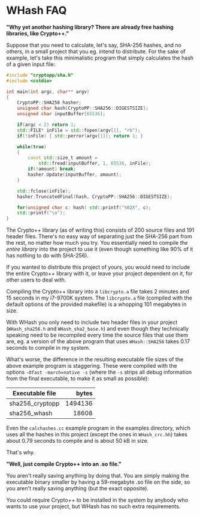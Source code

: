 # WHash FAQ

**"Why yet another hashing library? There are already free hashing libraries, like Crypto++."**

Suppose that you need to calculate, let's say, SHA-256 hashes, and no others, in a small project that
you eg. intend to distribute. For the sake of example, let's take this minimalistic program that simply
calculates the hash of a given input file:

```c++
#include "cryptopp/sha.h"
#include <cstdio>

int main(int argc, char** argv)
{
    CryptoPP::SHA256 hasher;
    unsigned char hash[CryptoPP::SHA256::DIGESTSIZE];
    unsigned char inputBuffer[65536];

    if(argc < 2) return 1;
    std::FILE* inFile = std::fopen(argv[1], "rb");
    if(!inFile) { std::perror(argv[1]); return 1; }

    while(true)
    {
        const std::size_t amount =
            std::fread(inputBuffer, 1, 65536, inFile);
        if(!amount) break;
        hasher.Update(inputBuffer, amount);
    }

    std::fclose(inFile);
    hasher.TruncatedFinal(hash, CryptoPP::SHA256::DIGESTSIZE);

    for(unsigned char c: hash) std::printf("%02X", c);
    std::printf("\n");
}
```

The Crypto++ library (as of writing this) consists of 200 source files and 191 header files.
There's no easy way of separating just the SHA-256 part from the rest, no matter how much you
try. You essentially need to compile _the entire library_ into the project to use it (even
though something like 90% of it has nothing to do with SHA-256).

If you wanted to distribute this project of yours, you would need to include the entire Crypto++
library with it, or leave your project dependent on it, for other users to deal with.

Compiling the Crypto++ library into a `libcrypto.a` file takes 2 minutes and 15 seconds in my i7-9700K system.
The `libcrypto.a` file (compiled with the default options of the provided makefile) is a whopping 101 megabytes
in size.

With WHash you only need to include two header files in your project (`WHash_sha256.h` and `WHash_sha2_base.h`)
and even though they technically speaking need to be recompiled every time the source files that use them are,
eg. a version of the above program that uses `WHash::SHA256` takes 0.17 seconds to compile in my system.

What's worse, the difference in the resulting executable file sizes of the above example program is staggering.
These were compiled with the options `-Ofast -march=native -s` (where the `-s` strips all debug information
from the final executable, to make it as small as possible):

Executable file | bytes
--- | --:
sha256_cryptopp | 1494136
sha256_whash | 18608

Even the `calchashes.cc` example program in the examples directory, which uses all the hashes in this project
(except the ones in `WHash_crc.hh`) takes about 0.79 seconds to compile and is about 50 kB in size.

That's why.

**"Well, just compile Crypto++ into an .so file."**

You aren't really saving anything by doing that. You are simply making the executable binary smaller by
having a 59-megabyte .so file on the side, so you aren't really saving anything (but the exact opposite).

You could require Crypto++ to be installed in the system by anybody who wants to use your project, but
WHash has no such extra requirements.
